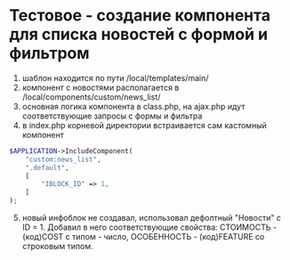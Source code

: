 # Тестовое - создание компонента для списка новостей с формой и фильтром

1. шаблон находится по пути /local/templates/main/
2. компонент с новостями располагается в /local/components/custom/news_list/
3. основная логика компонента в class.php, на ajax.php идут соответствующие запросы с формы и фильтра 
4. в index.php корневой директории встраивается сам кастомный компонент
```php
$APPLICATION->IncludeComponent(
    "custom:news_list",
    ".default",
    [
        "IBLOCK_ID" => 1,
    ]
);
```
5. новый инфоблок не создавал, использовал дефолтный "Новости" с ID = 1. Добавил в него соответствующие свойства: СТОИМОСТЬ - (код)COST с типом - число, ОСОБЕННОСТЬ - (код)FEATURE со строковым типом.